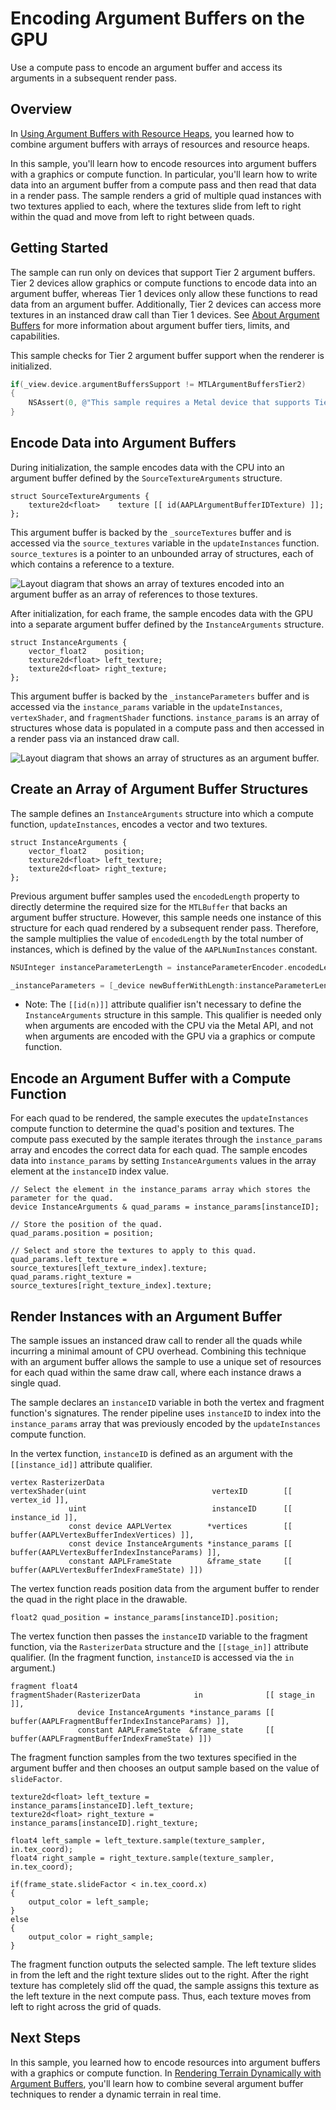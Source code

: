 # Encoding Argument Buffers on the GPU

Use a compute pass to encode an argument buffer and access its arguments in a subsequent render pass.

## Overview

In [Using Argument Buffers with Resource Heaps](https://developer.apple.com/documentation/metal/buffers/using_argument_buffers_with_resource_heaps), you learned how to combine argument buffers with arrays of resources and resource heaps.

In this sample, you'll learn how to encode resources into argument buffers with a graphics or compute function. In particular, you'll learn how to write data into an argument buffer from a compute pass and then read that data in a render pass. The sample renders a grid of multiple quad instances with two textures applied to each, where the textures slide from left to right within the quad and move from left to right between quads.

## Getting Started

The sample can run only on devices that support Tier 2 argument buffers. Tier 2 devices allow graphics or compute functions to encode data into an argument buffer, whereas Tier 1 devices only allow these functions to read data from an argument buffer. Additionally, Tier 2 devices can access more textures in an instanced draw call than Tier 1 devices. See [About Argument Buffers](https://developer.apple.com/documentation/metal/buffers/about_argument_buffers) for more information about argument buffer tiers, limits, and capabilities.

This sample checks for Tier 2 argument buffer support when the renderer is initialized.

``` objective-c
if(_view.device.argumentBuffersSupport != MTLArgumentBuffersTier2)
{
    NSAssert(0, @"This sample requires a Metal device that supports Tier 2 argument buffers.");
}
```

## Encode Data into Argument Buffers

During initialization, the sample encodes data with the CPU into an argument buffer defined by the `SourceTextureArguments` structure.

``` metal
struct SourceTextureArguments {
    texture2d<float>    texture [[ id(AAPLArgumentBufferIDTexture) ]];
};
```

This argument buffer is backed by the `_sourceTextures` buffer and is accessed via the `source_textures` variable in the `updateInstances` function.  `source_textures` is a pointer to an unbounded array of structures, each of which contains a reference to a texture.

![Layout diagram that shows an array of textures encoded into an argument buffer as an array of references to those textures.](Documentation/ArgumentBuffer1.png)

After initialization, for each frame, the sample encodes data with the GPU into a separate argument buffer defined by the `InstanceArguments` structure.

``` metal
struct InstanceArguments {
    vector_float2    position;
    texture2d<float> left_texture;
    texture2d<float> right_texture;
};
```

This argument buffer is backed by the `_instanceParameters` buffer and is accessed via the `instance_params` variable in the `updateInstances`, `vertexShader`, and `fragmentShader` functions. `instance_params` is an array of structures whose data is populated in a compute pass and then accessed in a render pass via an instanced draw call.

![Layout diagram that shows an array of structures as an argument buffer.](Documentation/ArgumentBuffer2.png)

## Create an Array of Argument Buffer Structures

The sample defines an `InstanceArguments` structure into which a compute function, `updateInstances`, encodes a vector and two textures.

``` metal
struct InstanceArguments {
    vector_float2    position;
    texture2d<float> left_texture;
    texture2d<float> right_texture;
};
```

Previous argument buffer samples used the `encodedLength` property to directly determine the required size for the `MTLBuffer` that backs an argument buffer structure. However, this sample needs one instance of this structure for each quad rendered by a subsequent render pass. Therefore, the sample multiplies the value of `encodedLength` by the total number of instances, which is defined by the value of the `AAPLNumInstances` constant.

``` objective-c
NSUInteger instanceParameterLength = instanceParameterEncoder.encodedLength * AAPLNumInstances;

_instanceParameters = [_device newBufferWithLength:instanceParameterLength options:0];
```

- Note: The `[[id(n)]]` attribute qualifier isn't necessary to define the `InstanceArguments` structure in this sample. This qualifier is needed only when arguments are encoded with the CPU via the Metal API, and not when arguments are encoded with the GPU via a graphics or compute function.

## Encode an Argument Buffer with a Compute Function

For each quad to be rendered, the sample executes the `updateInstances` compute function to determine the quad's position and textures. The compute pass executed by the sample iterates through the `instance_params` array and encodes the correct data for each quad. The sample encodes data into `instance_params` by setting `InstanceArguments` values in the array element at the `instanceID` index value.

``` metal
// Select the element in the instance_params array which stores the parameter for the quad.
device InstanceArguments & quad_params = instance_params[instanceID];

// Store the position of the quad.
quad_params.position = position;

// Select and store the textures to apply to this quad.
quad_params.left_texture = source_textures[left_texture_index].texture;
quad_params.right_texture = source_textures[right_texture_index].texture;
```

## Render Instances with an Argument Buffer

The sample issues an instanced draw call to render all the quads while incurring a minimal amount of CPU overhead. Combining this technique with an argument buffer allows the sample to use a unique set of resources for each quad within the same draw call, where each instance draws a single quad.

The sample declares an `instanceID` variable in both the vertex and fragment function's signatures. The render pipeline uses `instanceID` to index into the `instance_params` array that was previously encoded by the `updateInstances` compute function.

In the vertex function, `instanceID` is defined as an argument with the `[[instance_id]]` attribute qualifier.

``` metal
vertex RasterizerData
vertexShader(uint                            vertexID        [[ vertex_id ]],
             uint                            instanceID      [[ instance_id ]],
             const device AAPLVertex        *vertices        [[ buffer(AAPLVertexBufferIndexVertices) ]],
             const device InstanceArguments *instance_params [[ buffer(AAPLVertexBufferIndexInstanceParams) ]],
             constant AAPLFrameState        &frame_state     [[ buffer(AAPLVertexBufferIndexFrameState) ]])
```

The vertex function reads position data from the argument buffer to render the quad in the right place in the drawable.

``` metal
float2 quad_position = instance_params[instanceID].position;
```

The vertex function then passes the `instanceID` variable to the fragment function, via the `RasterizerData` structure and the `[[stage_in]]` attribute qualifier. (In the fragment function, `instanceID` is accessed via the `in` argument.)

``` metal
fragment float4
fragmentShader(RasterizerData            in              [[ stage_in ]],
               device InstanceArguments *instance_params [[ buffer(AAPLFragmentBufferIndexInstanceParams) ]],
               constant AAPLFrameState  &frame_state     [[ buffer(AAPLFragmentBufferIndexFrameState) ]])
```

The fragment function samples from the two textures specified in the argument buffer and then chooses an output sample based on the value of `slideFactor`.

``` metal
texture2d<float> left_texture = instance_params[instanceID].left_texture;
texture2d<float> right_texture = instance_params[instanceID].right_texture;

float4 left_sample = left_texture.sample(texture_sampler, in.tex_coord);
float4 right_sample = right_texture.sample(texture_sampler, in.tex_coord);

if(frame_state.slideFactor < in.tex_coord.x)
{
    output_color = left_sample;
}
else
{
    output_color = right_sample;
}
```

The fragment function outputs the selected sample. The left texture slides in from the left and the right texture slides out to the right. After the right texture has completely slid off the quad, the sample assigns this texture as the left texture in the next compute pass. Thus, each texture moves from left to right across the grid of quads.

## Next Steps

In this sample, you learned how to encode resources into argument buffers with a graphics or compute function. In [Rendering Terrain Dynamically with Argument Buffers](https://developer.apple.com/documentation/metal/buffers/rendering_terrain_dynamically_with_argument_buffers), you'll learn how to combine several argument buffer techniques to render a dynamic terrain in real time.
